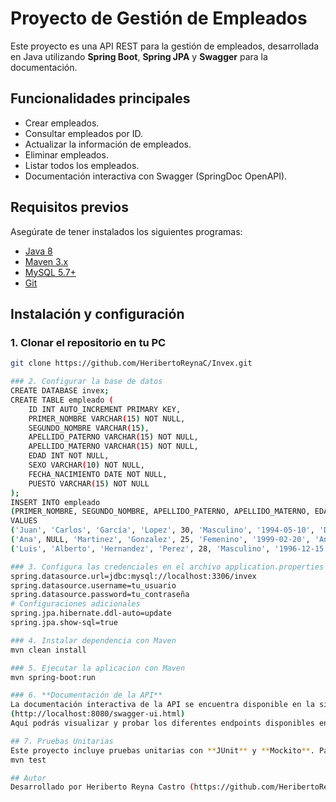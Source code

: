 # Proyecto de Gestión de Empleados
Este proyecto es una API REST para la gestión de empleados, desarrollada en Java utilizando **Spring Boot**, **Spring JPA** y **Swagger** para la documentación. 

## Funcionalidades principales
- Crear empleados.
- Consultar empleados por ID.
- Actualizar la información de empleados.
- Eliminar empleados.
- Listar todos los empleados.
- Documentación interactiva con Swagger (SpringDoc OpenAPI).

## Requisitos previos
Asegúrate de tener instalados los siguientes programas:
- [Java 8](https://www.oracle.com/java/technologies/javase/javase-jdk8-downloads.html)
- [Maven 3.x](https://maven.apache.org/download.cgi)
- [MySQL 5.7+](https://dev.mysql.com/downloads/)
- [Git](https://git-scm.com/)

## Instalación y configuración

### 1. Clonar el repositorio en tu PC
```bash
git clone https://github.com/HeribertoReynaC/Invex.git

### 2. Configurar la base de datos
CREATE DATABASE invex;
CREATE TABLE empleado (
    ID INT AUTO_INCREMENT PRIMARY KEY,
    PRIMER_NOMBRE VARCHAR(15) NOT NULL,
    SEGUNDO_NOMBRE VARCHAR(15),
    APELLIDO_PATERNO VARCHAR(15) NOT NULL,
    APELLIDO_MATERNO VARCHAR(15) NOT NULL,
    EDAD INT NOT NULL,
    SEXO VARCHAR(10) NOT NULL,
    FECHA_NACIMIENTO DATE NOT NULL,
    PUESTO VARCHAR(15) NOT NULL
);
INSERT INTO empleado 
(PRIMER_NOMBRE, SEGUNDO_NOMBRE, APELLIDO_PATERNO, APELLIDO_MATERNO, EDAD, SEXO, FECHA_NACIMIENTO, PUESTO)
VALUES
('Juan', 'Carlos', 'García', 'Lopez', 30, 'Masculino', '1994-05-10', 'Desarrollador'),
('Ana', NULL, 'Martinez', 'Gonzalez', 25, 'Femenino', '1999-02-20', 'Analista'),
('Luis', 'Alberto', 'Hernandez', 'Perez', 28, 'Masculino', '1996-12-15', 'Administrador');

### 3. Configura las credenciales en el archivo application.properties
spring.datasource.url=jdbc:mysql://localhost:3306/invex
spring.datasource.username=tu_usuario
spring.datasource.password=tu_contraseña
# Configuraciones adicionales
spring.jpa.hibernate.ddl-auto=update
spring.jpa.show-sql=true

### 4. Instalar dependencia con Maven
mvn clean install

### 5. Ejecutar la aplicacion con Maven
mvn spring-boot:run

### 6. **Documentación de la API**
La documentación interactiva de la API se encuentra disponible en la siguiente URL una vez que la aplicación esté ejecutándose:
(http://localhost:8080/swagger-ui.html)
Aquí podrás visualizar y probar los diferentes endpoints disponibles en la API.

## 7. Pruebas Unitarias
Este proyecto incluye pruebas unitarias con **JUnit** y **Mockito**. Para ejecutar las pruebas, utiliza el siguiente comando:
mvn test

## Autor
Desarrollado por Heriberto Reyna Castro (https://github.com/HeribertoReynaC). Si tienes preguntas, no dudes en contactarme.





